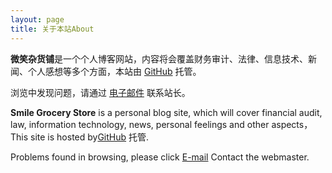 ```yaml
---
layout: page
title: 关于本站About
---
```


**微笑杂货铺**是一个个人博客网站，内容将会覆盖财务审计、法律、信息技术、新闻、个人感想等多个方面，本站由 [GitHub](https://github.com/) 托管。

浏览中发现问题，请通过 [电子邮件](mailto://kpsmilee@outlook.com) 联系站长。



**Smile Grocery Store** is a personal blog site, which will cover financial audit, law, information technology, news, personal feelings and other aspects，This site is hosted by[GitHub](https://github.com/) 托管.

Problems found in browsing, please click [E-mail](mailto://kpsmilee@outlook.com) Contact the webmaster.